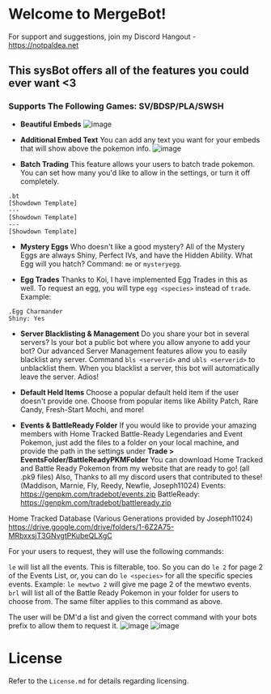 # Welcome to MergeBot!
For support and suggestions, join my Discord Hangout - https://notpaldea.net

## This sysBot offers all of the features you could ever want <3
### Supports The Following Games:  SV/BDSP/PLA/SWSH

- __Beautiful Embeds__
![image](https://github.com/bdawg1989/MergeBot/assets/80122551/022e5f6a-5771-448f-a816-981782fefa55)

- __Additional Embed Text__
You can add any text you want for your embeds that will show above the pokemon info.
![image](https://github.com/bdawg1989/MergeBot/assets/80122551/6b45b883-427c-410b-9dc0-2edeb9c83efe)

- __Batch Trading__
This feature allows your users to batch trade pokemon.  You can set how many you'd like to allow in the settings, or turn it off completely.
```
.bt
[Showdown Template]
---
[Showdown Template]
---
[Showdown Template]
```

- __Mystery Eggs__
Who doesn't like a good mystery?
All of the Mystery Eggs are always Shiny, Perfect IVs, and have the Hidden Ability.  What Egg will you hatch?
Command:  `me` or `mysteryegg`.

- __Egg Trades__
Thanks to Koi, I have implemented Egg Trades in this as well.
To request an egg, you will type `egg <species>` instead of `trade`.
Example:  
```
.Egg Charmander
Shiny: Yes
```

- __Server Blacklisting & Management__
Do you share your bot in several servers?  Is your bot a public bot where you allow anyone to add your bot?
Our advanced Server Management features allow you to easily blacklist any server.
Command `bls <serverid>` and `ubls <serverid>` to unblacklist them.
When you blacklist a server, this bot will automatically leave the server.  Adios!

- __Default Held Items__
Choose a popular default held item if the user doesn't provide one.  Choose from popular items like Ability Patch, Rare Candy, Fresh-Start Mochi, and more!

- __Events & BattleReady Folder__
If you would like to provide your amazing members with Home Tracked Battle-Ready Legendaries and Event Pokemon, just add the files to a folder on your local machine, and provide the path in the settings under **Trade > EventsFolder/BattleReadyPKMFolder**
You can download Home Tracked and Battle Ready Pokemon from my website that are ready to go!  (all .pk9 files)  Also, Thanks to all my discord users that contributed to these!  (Maddison, Marnie, Fly, Reedy, Newfie, Joseph11024)
Events: https://genpkm.com/tradebot/events.zip
BattleReady:  https://genpkm.com/tradebot/battleready.zip

Home Tracked Database (Various Generations provided by Joseph11024)
https://drive.google.com/drive/folders/1-6Z2A75-MRbxxsjT3GNvgtPKubeQLXgC

For your users to request, they will use the following commands:

`le` will list all the events.  This is filterable, too.  So you can do `le 2` for page 2 of the Events List, or, you can do `le <species>` for all the specific species events. Example:  `le mewtwo 2` will give me page 2 of the mewtwo events.
`brl` will list all of the Battle Ready Pokemon in your folder for users to choose from.  The same filter applies to this command as above.

The user will be DM'd a list and given the correct command with your bots prefix to allow them to request it.
![image](https://github.com/bdawg1989/MergeBot/assets/80122551/fd43fb3e-6bfc-472c-ac26-d55e59f94abf)
![image](https://github.com/bdawg1989/MergeBot/assets/80122551/107d3f4b-0f6a-4145-aaff-deebead6a09c)


# License
Refer to the `License.md` for details regarding licensing.
